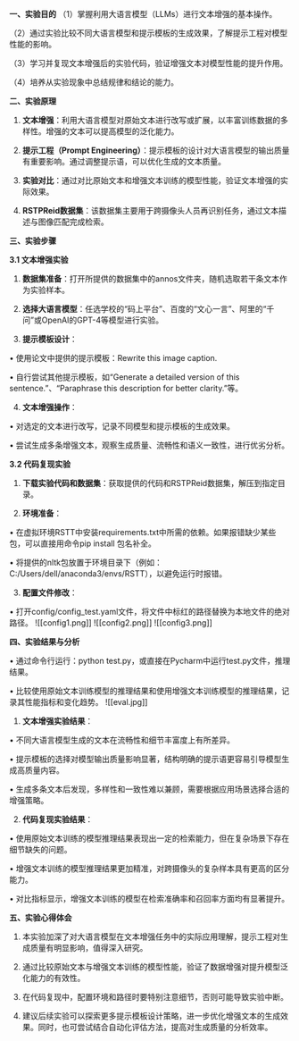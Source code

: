 **一、实验目的**
（1）掌握利用大语言模型（LLMs）进行文本增强的基本操作。

（2）通过实验比较不同大语言模型和提示模板的生成效果，了解提示工程对模型性能的影响。

（3）学习并复现文本增强后的实验代码，验证增强文本对模型性能的提升作用。

（4）培养从实验现象中总结规律和结论的能力。

  

**二、实验原理**

  

1. **文本增强**：利用大语言模型对原始文本进行改写或扩展，以丰富训练数据的多样性。增强的文本可以提高模型的泛化能力。

2. **提示工程（Prompt Engineering）**：提示模板的设计对大语言模型的输出质量有重要影响。通过调整提示语，可以优化生成的文本质量。

3. **实验对比**：通过对比原始文本和增强文本训练的模型性能，验证文本增强的实际效果。

4. **RSTPReid数据集**：该数据集主要用于跨摄像头人员再识别任务，通过文本描述与图像匹配完成检索。

  

**三、实验步骤**

  

**3.1 文本增强实验**

  

1. **数据集准备**：打开所提供的数据集中的annos文件夹，随机选取若干条文本作为实验样本。

2. **选择大语言模型**：任选学校的“码上平台”、百度的“文心一言”、阿里的“千问”或OpenAI的GPT-4等模型进行实验。

3. **提示模板设计**：

• 使用论文中提供的提示模板：Rewrite this image caption.

• 自行尝试其他提示模板，如“Generate a detailed version of this sentence.”、“Paraphrase this description for better clarity.”等。

4. **文本增强操作**：

• 对选定的文本进行改写，记录不同模型和提示模板的生成效果。

• 尝试生成多条增强文本，观察生成质量、流畅性和语义一致性，进行优劣分析。

  

**3.2 代码复现实验**

  

1. **下载实验代码和数据集**：获取提供的代码和RSTPReid数据集，解压到指定目录。

2. **环境准备**：

• 在虚拟环境RSTT中安装requirements.txt中所需的依赖。如果报错缺少某些包，可以直接用命令pip install 包名补全。

• 将提供的nltk包放置于环境目录下（例如：C:/Users/dell/anaconda3/envs/RSTT），以避免运行时报错。

3. **配置文件修改**：

• 打开config/config_test.yaml文件，将文件中标红的路径替换为本地文件的绝对路径。
![[config1.png]]
![[config2.png]]
![[config3.png]]




  

**四、实验结果与分析**

• 通过命令行运行：python test.py，或直接在Pycharm中运行test.py文件，推理结果。

• 比较使用原始文本训练模型的推理结果和使用增强文本训练模型的推理结果，记录其性能指标和变化趋势。
  ![[eval.jpg]]

1. **文本增强实验结果**：

• 不同大语言模型生成的文本在流畅性和细节丰富度上有所差异。

• 提示模板的选择对模型输出质量影响显著，结构明确的提示语更容易引导模型生成高质量内容。

• 生成多条文本后发现，多样性和一致性难以兼顾，需要根据应用场景选择合适的增强策略。

2. **代码复现实验结果**：

• 使用原始文本训练的模型推理结果表现出一定的检索能力，但在复杂场景下存在细节缺失的问题。

• 增强文本训练的模型推理结果更加精准，对跨摄像头的复杂样本具有更高的区分能力。

• 对比指标显示，增强文本训练的模型在检索准确率和召回率方面均有显著提升。

  

**五、实验心得体会**

  

1. 本实验加深了对大语言模型在文本增强任务中的实际应用理解，提示工程对生成质量有明显影响，值得深入研究。

2. 通过比较原始文本与增强文本训练的模型性能，验证了数据增强对提升模型泛化能力的有效性。

3. 在代码复现中，配置环境和路径时要特别注意细节，否则可能导致实验中断。

4. 建议后续实验可以探索更多提示模板设计策略，进一步优化增强文本的生成效果。同时，也可尝试结合自动化评估方法，提高对生成质量的分析效率。